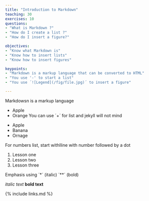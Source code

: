 ```yaml
---
title: "Introduction to Markdown"
teaching: 30
exercises: 10
questions:
- "What is Markdown ?"
- "How do I create a list ?"
- "How do I insert a figure?"

objectives:
- "Know what Markdown is"
- "Know how to insert lists"
- "Know how to insert figures"

keypoints:
- "Markdown is a markup language that can be converted to HTML"
- "You use '-' to start a list"
- "You use ´![Legend](/fig/file.jpg)´ to insert a figure"

---
```


Markdowsn is a markup language

- Apple
- Orange
You can use ´+´ for list and jekyll will not mind

+ Apple
+ Banana
+ Ornage

For numbers list, start withlline with number followed by a dot

1. Lesson one
2. Lesson two
3. Lesson three

Emphasis using ´*´ (italic) ´**´ (bold)

*italic text*
**bold text**


{% include links.md %}

